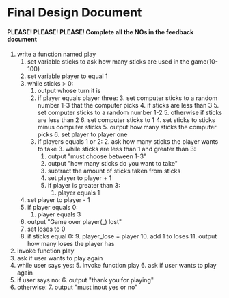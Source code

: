# Final Design Document
#### PLEASE! PLEASE! PLEASE! Complete all the NOs in the feedback document 
1. write a function named play
   1. set variable sticks to ask how many sticks are used in the game(10-100)
   2. set variable player to equal 1
   3. while sticks > 0:
      1. output whose turn it is
      2. if player equals player three:
         3. set computer sticks to a random number 1-3 that the computer picks
         4. if sticks are less than 3 
            5. set computer sticks to a random number 1-2
         5. otherwise if sticks are less than 2
            6. set computer sticks to 1
         4. set sticks to sticks minus computer sticks
         5. output how many sticks the computer picks
         6. set player to player one
      3. if players equals 1 or 2:
         2. ask how many sticks the player wants to take
         3. while sticks are less than 1 and greater than 3:
            1. output "must choose between 1-3"
            2. output "how many sticks do you want to take"
         4. subtract the amount of sticks taken from sticks
         5. set player to player + 1
         6. if player is greater than 3:
            1. player equals 1
   4. set player to player - 1
   5. if player equals 0:
      1. player equals 3
   6. output "Game over player(_) lost"
   7. set loses to 0
   8. if sticks equal 0:
      9. player_lose = player
      10. add 1 to loses
      11. output how many loses the player has
2. invoke function play
3. ask if user wants to play again
4. while user says yes:
   5. invoke function play
   6. ask if user wants to play again
5. if user says no:
   6. output "thank you for playing"
6. otherwise:
   7. output "must inout yes or no"